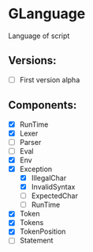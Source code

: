 # GLanguage
Language of script

## Versions:
- [ ] First version alpha

## Components:
- [x] RunTime
- [x] Lexer
- [ ] Parser
- [ ] Eval
- [x] Env
- [x] Exception 
  - [x] IllegalChar
  - [x] InvalidSyntax
  - [ ] ExpectedChar
  - [ ] RunTime
- [x] Token
- [x] Tokens
- [x] TokenPosition
- [ ] Statement
